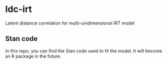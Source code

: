 # ldc-irt
Latent distance correlation for multi-unidimensional IRT model

## Stan code 

In this repo, you can find the Stan code used to fit the model. It will become an R package in the future.


